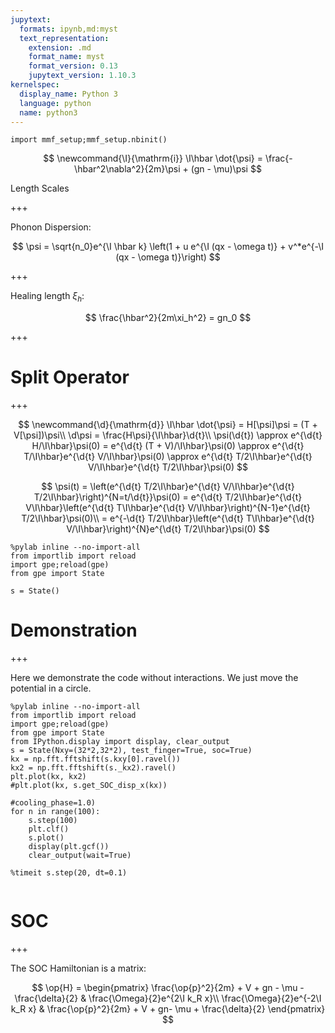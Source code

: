 ```yaml
---
jupytext:
  formats: ipynb,md:myst
  text_representation:
    extension: .md
    format_name: myst
    format_version: 0.13
    jupytext_version: 1.10.3
kernelspec:
  display_name: Python 3
  language: python
  name: python3
---
```


```{code-cell} ipython3
import mmf_setup;mmf_setup.nbinit()
```

$$
  \newcommand{\I}{\mathrm{i}}
  \I\hbar \dot{\psi} = \frac{-\hbar^2\nabla^2}{2m}\psi + (gn - \mu)\psi
$$

Length Scales

+++

Phonon Dispersion:

$$
  \psi = \sqrt{n_0}e^{\I \hbar k} \left(1 + u e^{\I (qx - \omega t)} + v^*e^{-\I (qx - \omega t)}\right)
$$

+++

Healing length $\xi_h$:

$$
  \frac{\hbar^2}{2m\xi_h^2} = gn_0
$$

+++

# Split Operator

+++

$$
  \newcommand{\d}{\mathrm{d}}
  \I\hbar \dot{\psi} = H[\psi]\psi = (T + V[\psi])\psi\\
  \d\psi = \frac{H\psi}{\I\hbar}\d{t}\\
  \psi(\d{t}) \approx e^{\d{t} H/\I\hbar}\psi(0)
          = e^{\d{t} (T + V)/\I\hbar}\psi(0)
          \approx e^{\d{t} T/\I\hbar}e^{\d{t} V/\I\hbar}\psi(0)
          \approx e^{\d{t} T/2\I\hbar}e^{\d{t} V/\I\hbar}e^{\d{t} T/2\I\hbar}\psi(0)
$$

$$
  \psi(t) = \left(e^{\d{t} T/2\I\hbar}e^{\d{t} V/\I\hbar}e^{\d{t} T/2\I\hbar}\right)^{N=t/\d{t}}\psi(0)
          = e^{\d{t} T/2\I\hbar}e^{\d{t} V\I\hbar}\left(e^{\d{t} T\I\hbar}e^{\d{t} V/\I\hbar}\right)^{N-1}e^{\d{t} T/2\I\hbar}\psi(0)\\
          = e^{-\d{t} T/2\I\hbar}\left(e^{\d{t} T\I\hbar}e^{\d{t} V/\I\hbar}\right)^{N}e^{\d{t} T/2\I\hbar}\psi(0)
$$

```{code-cell} ipython3
%pylab inline --no-import-all
from importlib import reload
import gpe;reload(gpe)
from gpe import State

s = State()
```

# Demonstration

+++

Here we demonstrate the code without interactions.  We just move the potential in a circle.

```{code-cell} ipython3
%pylab inline --no-import-all
from importlib import reload
import gpe;reload(gpe)
from gpe import State
from IPython.display import display, clear_output
s = State(Nxy=(32*2,32*2), test_finger=True, soc=True)
kx = np.fft.fftshift(s.kxy[0].ravel())
kx2 = np.fft.fftshift(s._kx2).ravel()
plt.plot(kx, kx2)
#plt.plot(kx, s.get_SOC_disp_x(kx))
```

```{code-cell} ipython3
#cooling_phase=1.0)
for n in range(100):
    s.step(100)
    plt.clf()
    s.plot()
    display(plt.gcf())
    clear_output(wait=True)
```

```{code-cell} ipython3
%timeit s.step(20, dt=0.1)
```

```{code-cell} ipython3

```

# SOC

+++

The SOC Hamiltonian is a matrix:

$$
  \op{H} = \begin{pmatrix}
    \frac{\op{p}^2}{2m} + V + gn - \mu - \frac{\delta}{2} & \frac{\Omega}{2}e^{2\I k_R x}\\
     \frac{\Omega}{2}e^{-2\I k_R x} & \frac{\op{p}^2}{2m} + V + gn- \mu + \frac{\delta}{2}
  \end{pmatrix}
$$

```{code-cell} ipython3

```
